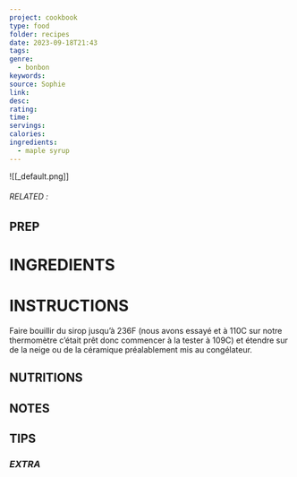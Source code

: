 ```yaml
---
project: cookbook
type: food
folder: recipes
date: 2023-09-18T21:43
tags: 
genre:
  - bonbon
keywords: 
source: Sophie
link: 
desc: 
rating: 
time: 
servings: 
calories: 
ingredients:
  - maple syrup
---
```


![[_default.png]]
###### *RELATED* : 


## PREP


# INGREDIENTS


# INSTRUCTIONS

Faire bouillir du sirop jusqu’à 236F (nous avons essayé et à 110C sur notre thermomètre c’était prêt donc commencer à la tester à 109C) et étendre sur de la neige ou de la céramique préalablement mis au congélateur.


## NUTRITIONS



## NOTES



## TIPS



### *EXTRA*




